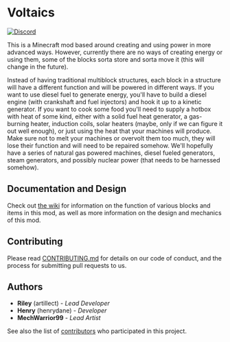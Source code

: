 # Voltaics 

[![Discord](https://img.shields.io/discord/447575916982435850.svg?style=social)](https://discord.gg/bv6Uuee)

This is a Minecraft mod based around creating and using power in more advanced ways. However, currently there are no ways of creating energy or using them, some of the blocks sorta store and sorta move it (this will change in the future).

Instead of having traditional multiblock structures, each block in a structure will have a different function and will be powered in different ways. If you want to use diesel fuel to generate energy, you'll have to build a diesel engine (with crankshaft and fuel injectors) and hook it up to a kinetic generator. If you want to cook some food you'll need to supply a hotbox with heat of some kind, either with a solid fuel heat generator, a gas-burning heater, induction coils, solar heaters (maybe, only if we can figure it out well enough), or just using the heat that your machines will produce. Make sure not to melt your machines or overvolt them too much, they will lose their function and will need to be repaired somehow. We'll hopefully have a series of natural gas powered machines, diesel fueled generators, steam generators, and possibly nuclear power (that needs to be harnessed somehow).

## Documentation and Design

Check out [the wiki](https://github.com/artillect/Voltaics/wiki) for information on the function of various blocks and items in this mod, as well as more information on the design and mechanics of this mod.

## Contributing

Please read [CONTRIBUTING.md](CONTRIBUTING.md) for details on our code of conduct, and the process for submitting pull requests to us.

## Authors
* **Riley** (artillect) - *Lead Developer*
* **Henry** (henrydane) - *Developer*
* **MechWarrior99** - *Lead Artist*

See also the list of [contributors](https://github.com/reygrschel/Voltaics/contributors) who participated in this project.
